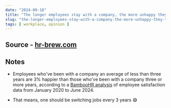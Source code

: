```yaml
---
date: "2024-09-18"
title: "The longer employees stay with a company, the more unhappy they tend to be"
slug: "the-longer-employees-stay-with-a-company-the-more-unhappy-they-tend-to-be"
tags: [ workplace, opinion ]
---
```




## Source - [hr-brew.com][1]

## Notes
* Employees who've been with a company an average of less than three years are 3% happier than those who've been with a company three or more years, according to a [BambooHR analysis][2] of employee satisfaction data from January 2020 to June 2024.
* That means, one should be switching jobs every 3 years 😅



   [1]: https://www.hr-brew.com/stories/2024/09/16/the-longer-employees-stay-with-a-company-the-more-unhappy-they-tend-to-be
   [2]: https://www.bamboohr.com/resources/guides/employee-happiness-index#employee-tenure-not-correlating-to-happiness
